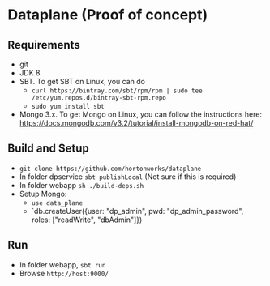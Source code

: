 # Dataplane (Proof of concept)

## Requirements

* git
* JDK 8
* SBT. To get SBT on Linux, you can do
  * `curl https://bintray.com/sbt/rpm/rpm | sudo tee /etc/yum.repos.d/bintray-sbt-rpm.repo`
  * `sudo yum install sbt`
* Mongo 3.x. To get Mongo on Linux, you can follow the instructions here: https://docs.mongodb.com/v3.2/tutorial/install-mongodb-on-red-hat/

## Build and Setup

* `git clone https://github.com/hortonworks/dataplane`
* In folder dpservice `sbt publishLocal` (Not sure if this is required)
* In folder webapp `sh ./build-deps.sh`
* Setup Mongo:
  * `use data_plane`
  * `db.createUser({user: "dp_admin", pwd: "dp_admin_password", roles: ["readWrite", "dbAdmin"]})

## Run

* In folder webapp, `sbt run`
* Browse `http://host:9000/`